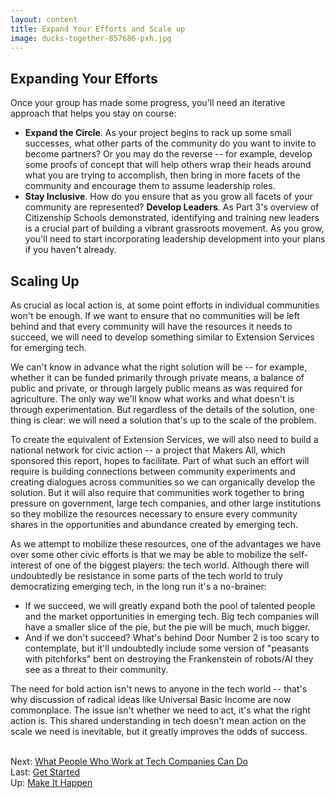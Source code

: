 ```yaml
---
layout: content
title: Expand Your Efforts and Scale up
image: ducks-together-857686-pxh.jpg
---
```

## Expanding Your Efforts

Once your group has made some progress, you'll need an iterative approach that helps you stay on course:

- __Expand the Circle__. As your project begins to rack up some small successes, what other parts of the community do you want to invite to become partners? Or you may do the reverse -- for example, develop some proofs of concept that will help others wrap their heads around what you are trying to accomplish, then bring in more facets of the community and encourage them to assume leadership roles.
- __Stay Inclusive__. How do you ensure that as you grow all facets of your community are represented?
__Develop Leaders__. As Part 3's overview of Citizenship Schools demonstrated, identifying and training new leaders is a crucial part of building a vibrant grassroots movement. As you grow, you'll need to start incorporating leadership development into your plans if you haven't already. 

## Scaling Up

As crucial as local action is, at some point efforts in individual communities won't be enough. If we want to ensure that no communities will be left behind and that every community will have the resources it needs to succeed, we will need to develop something similar to Extension Services for emerging tech.

We can't know in advance what the right solution will be -- for example, whether it can be funded primarily through private means, a balance of public and private, or through largely public means as was required for agriculture. The only way we'll know what works and what doesn't is through experimentation. But regardless of the details of the solution, one thing is clear: we will need a solution that's up to the scale of the problem.

To create the equivalent of Extension Services, we will also need to build a national network for civic action -- a project that Makers All, which sponsored this report, hopes to facilitate. Part of what such an effort will require is building connections between community experiments and creating dialogues across communities so we can organically develop the solution. But it will also require that communities work together to bring pressure on government, large tech companies, and other large institutions so they mobilize the resources necessary to ensure every community shares in the opportunities and abundance created by emerging tech.

As we attempt to mobilize these resources, one of the advantages we have over some other civic efforts is that we may be able to mobilize the self-interest of one of the biggest players: the tech world. Although there will undoubtedly be resistance in some parts of the tech world to truly democratizing emerging tech, in the long run it's a no-brainer: 

- If we succeed, we will greatly expand both the pool of talented people and the market opportunities in emerging tech. Big tech companies will have a smaller slice of the pie, but the pie will be much, much bigger.
- And if we don't succeed? What's behind Door Number 2 is too scary to contemplate, but it'll undoubtedly include some version of "peasants with pitchforks" bent on destroying the Frankenstein of robots/AI they see as a threat to their community.  

The need for bold action isn't news to anyone in the tech world -- that's why discussion of radical ideas like Universal Basic Income are now commonplace.  The issue isn't whether we need to act, it's what the right action is.  This shared understanding in tech doesn't mean action on the scale we need is inevitable, but it greatly improves the odds of success.

<br/>Next: [What People Who Work at Tech Companies Can Do](30-big-tech.html)
<br/>Last: [Get Started](10-getting-started.html)
<br/>Up: [Make It Happen](00-index.html)

